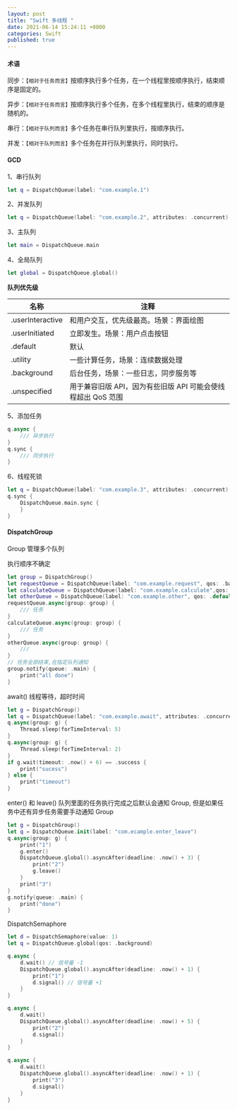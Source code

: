 ```yaml
---
layout: post
title: "Swift 多线程 "
date: 2021-06-14 15:24:11 +0800
categories: Swift
published: true
---
```


<link rel="stylesheet" href="/assets/css/style.css">

#### 术语

同步：`【相对于任务而言】`按顺序执行多个任务，在一个线程里按顺序执行，结束顺序是固定的。

异步：`【相对于任务而言】`按顺序执行多个任务，在多个线程里执行，结束的顺序是随机的。

串行：`【相对于队列而言】`多个任务在串行队列里执行，按顺序执行。

并发：`【相对于队列而言】`多个任务在并行队列里执行，同时执行。

#### GCD

1、串行队列

```swift
let q = DispatchQueue(label: "com.example.1")
```

2、并发队列

```swift
let q = DispatchQueue(label: "com.example.2", attributes: .concurrent)
```

3、主队列

```swift
let main = DispatchQueue.main
```

4、全局队列

```swift
let global = DispatchQueue.global()
```

**队列优先级**

| 名称             | 注释                                                         |
| ---------------- | ------------------------------------------------------------ |
| .userInteractive | 和用户交互，优先级最高。场景：界面绘图                       |
| .userInitiated   | 立即发生。场景：用户点击按钮                                 |
| .default         | 默认                                                         |
| .utility         | 一些计算任务，场景：连续数据处理                             |
| .background      | 后台任务，场景：一些日志，同步服务等                         |
| .unspecified     | 用于兼容旧版 API，因为有些旧版 API 可能会使线程超出 QoS 范围 |

5、添加任务

```swift
q.async {
    /// 异步执行
}
q.sync {
    /// 同步执行
}
```

6、线程死锁

```swift
let q = DispatchQueue(label: "com.example.3", attributes: .concurrent)
q.sync {
    DispatchQueue.main.sync {
    }
}
```

#### DispatchGroup

Group 管理多个队列

执行顺序不确定

```swift
let group = DispatchGroup()
let requestQueue = DispatchQueue(label: "com.example.request", qos: .background)
let calculateQueue = DispatchQueue(label: "com.example.calculate",qos: .utility)
let otherQueue = DispatchQueue(label: "com.example.other", qos: .default)
requestQueue.async(group: group) {
    /// 任务
}
calculateQueue.async(group: group) {
    /// 任务
}
otherQueue.async(group: group) {
    ///
}
// 任务全部结束,在指定队列通知
group.notify(queue: .main) {
    print("all done")
}
```

await() 线程等待，超时时间

```swift
let g = DispatchGroup()
let q = DispatchQueue(label: "com.example.await", attributes: .concurrent)
q.async(group: g) {
    Thread.sleep(forTimeInterval: 5)
}
q.async(group: g) {
    Thread.sleep(forTimeInterval: 2)
}
if g.wait(timeout: .now() + 6) == .success {
    print("sucess")
} else {
    print("timeout")
}
```

enter() 和 leave()
队列里面的任务执行完成之后默认会通知 Group, 但是如果任务中还有异步任务需要手动通知 Group

```swift
let g = DispatchGroup()
let q = DispatchQueue.init(label: "com.ecample.enter_leave")
q.async(group: g) {
    print("1")
    g.enter()
    DispatchQueue.global().asyncAfter(deadline: .now() + 3) {
        print("2")
        g.leave()
    }
    print("3")
}
g.notify(queue: .main) {
    print("done")
}
```

DispatchSemaphore

```swift
let d = DispatchSemaphore(value: 1)
let q = DispatchQueue.global(qos: .background)

q.async {
    d.wait() // 信号量 -1
    DispatchQueue.global().asyncAfter(deadline: .now() + 1) {
        print("1")
        d.signal() // 信号量 +1
    }
}

q.async {
    d.wait()
    DispatchQueue.global().asyncAfter(deadline: .now() + 5) {
        print("2")
        d.signal()
    }
}

q.async {
    d.wait()
    DispatchQueue.global().asyncAfter(deadline: .now() + 1) {
        print("3")
        d.signal()
    }
}
```

<script src="https://utteranc.es/client.js"
        repo="kfxiaoxia/kfxiaoxia.github.io"
        issue-term="pathname"
        theme="github-light"
        crossorigin="anonymous"
        async>
</script>
